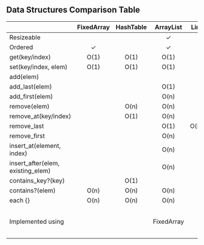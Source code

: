 
## Data Structures Comparison Table

|          | FixedArray | HashTable | ArrayList | LinkedList | Tree | Map/Dict/Hash | Set |
| :-------------------------------- | :-: | :-: | :-: | :-: | :-: | :-: | :-: |
| Resizeable                        |   |   | ✓ | ✓ | ✓ | ✓ | ✓ |
| Ordered                           | ✓ |   | ✓ | ✓ | ✓ |   |   |
| get(key/index)                    | O(1) | O(1) | O(1) | O(n) | O(log(n)) | O(1) | O(1) |
| set(key/index, elem)              | O(1) | O(1) | O(1) | O(n) | O(log(n)) | O(1) |      |
| add(elem)                         |      |      |      |      | O(log(n)) |      | O(1) |
| add_last(elem)                    |      |      | O(1) | O(1) |           |      |      |
| add_first(elem)                   |      |      | O(n) | O(1) |           |      |      |
| remove(elem)                      |      | O(n) | O(n) | O(1) | O(log(n)) | O(n) | O(1) |
| remove_at(key/index)              |      | O(1) | O(n) | O(n) | O(log(n)) | O(1) |      |
| remove_last                       |      |      | O(1) | O(n)/O(1)* |     |      |      |
| remove_first                      |      |      | O(n) | O(1) |           |      |      |
| insert_at(element, index)         |      |      | O(n) | O(n) | O(log(n)) |      |      |
| insert_after(elem, existing_elem) |      |      | O(n) | O(1) | O(log(n)) |      |      |
| contains_key?(key)                |      | O(1) |      |      |           | O(1) |      |
| contains?(elem)                   | O(n) | O(n) | O(n) | O(n) | O(log(n)) | O(n) | O(1) |
| each {}                           | O(n) | O(n) | O(n) | O(n) | O(n)      | O(n) | O(n) |
| Implemented using |  |  | FixedArray | Node | Node | HashTable FixedArray ArrayList Tree | HashTable FixedArray ArrayList Tree |
